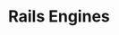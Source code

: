 ---
title: Rails Engines
description: Making reusable plugins for Rails applications
references:
    - url: http://tech.taskrabbit.com/blog/2014/02/11/rails-4-engines/
      title: TaskRabbit's guide to Rails 4 Engines 
---